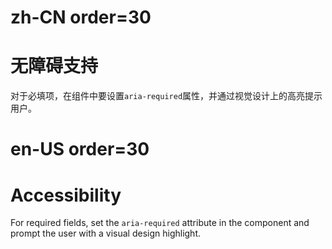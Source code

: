 # zh-CN order=30

# 无障碍支持

对于必填项，在组件中要设置`aria-required`属性，并通过视觉设计上的高亮提示用户。

# en-US order=30

# Accessibility

For required fields, set the `aria-required` attribute in the component and prompt the user with a visual design highlight.
